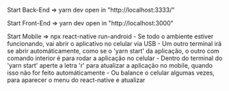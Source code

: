 Start Back-End =>
    yarn dev
    open in "http://localhost:3333/"

Start Front-End =>
    yarn dev
    open in "http://localhost:3000"

Start Mobile =>
    npx react-native run-android
    - Se todo o ambiente estiver funcionando, vai abrir o aplicativo no celular via USB
    - Um outro terminal irá se abrir automáticamente, como se o 'yarn start' da aplicação, o outro com comando interior é para rodar a aplicação no celular
    - Dentro do terminal do 'yarn start' aperte a letra 'r' para atualizar a aplicação no mobile, quando isso não for feito automáticamente
    - Ou balance o celular algumas vezes, para aparecer o menu do react-native e atualizar
